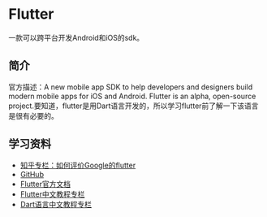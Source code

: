 # Flutter
一款可以跨平台开发Android和iOS的sdk。
## 简介
官方描述：A new mobile app SDK to help developers and designers build modern mobile apps for iOS and Android. Flutter is an alpha, open-source project.要知道，flutter是用Dart语言开发的，所以学习flutter前了解一下该语言是很有必要的。



## 学习资料
- [知乎专栏：如何评价Google的flutter](https://www.zhihu.com/question/50156415)
- [GitHub](https://github.com/flutter/flutter)
- [Flutter官方文档](https://flutter.io/docs/)
- [Flutter中文教程专栏](http://blog.csdn.net/column/details/13593.html)
- [Dart语言中文教程专栏](http://blog.csdn.net/column/details/dart.html)

